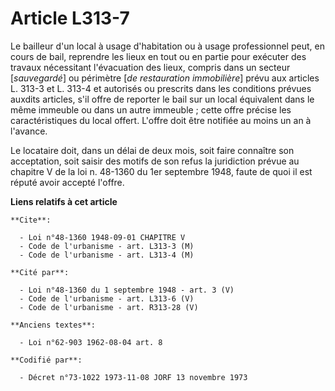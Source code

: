 # Article L313-7

Le bailleur d'un local à usage d'habitation ou à usage professionnel peut, en cours de bail, reprendre les lieux en tout ou
en partie pour exécuter des travaux nécessitant l'évacuation des lieux, compris dans un secteur [*sauvegardé*] ou périmètre
[*de restauration immobilière*] prévu aux articles L. 313-3 et L. 313-4 et autorisés ou prescrits dans les conditions prévues
auxdits articles, s'il offre de reporter le bail sur un local équivalent dans le même immeuble ou dans un autre immeuble ;
cette offre précise les caractéristiques du local offert. L'offre doit être notifiée au moins un an à l'avance.

Le locataire doit, dans un délai de deux mois, soit faire connaître son acceptation, soit saisir des motifs de son refus la
juridiction prévue au chapitre V de la loi n. 48-1360 du 1er septembre 1948, faute de quoi il est réputé avoir accepté
l'offre.

**Liens relatifs à cet article**

	**Cite**:

	  - Loi n°48-1360 1948-09-01 CHAPITRE V
	  - Code de l'urbanisme - art. L313-3 (M)
	  - Code de l'urbanisme - art. L313-4 (M)

	**Cité par**:

	  - Loi n°48-1360 du 1 septembre 1948 - art. 3 (V)
	  - Code de l'urbanisme - art. L313-6 (V)
	  - Code de l'urbanisme - art. R313-28 (V)

	**Anciens textes**:

	  - Loi n°62-903 1962-08-04 art. 8

	**Codifié par**:

	  - Décret n°73-1022 1973-11-08 JORF 13 novembre 1973

